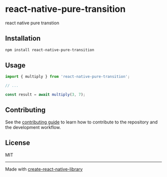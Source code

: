 # react-native-pure-transition

react native pure transtion

## Installation

```sh
npm install react-native-pure-transition
```

## Usage


```js
import { multiply } from 'react-native-pure-transition';

// ...

const result = await multiply(3, 7);
```


## Contributing

See the [contributing guide](CONTRIBUTING.md) to learn how to contribute to the repository and the development workflow.

## License

MIT

---

Made with [create-react-native-library](https://github.com/callstack/react-native-builder-bob)
